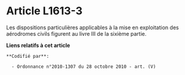 # Article L1613-3

Les dispositions particulières applicables à la mise en exploitation des aérodromes civils figurent au livre III de la
sixième partie.

**Liens relatifs à cet article**

	**Codifié par**:

	  - Ordonnance n°2010-1307 du 28 octobre 2010 - art. (V)
